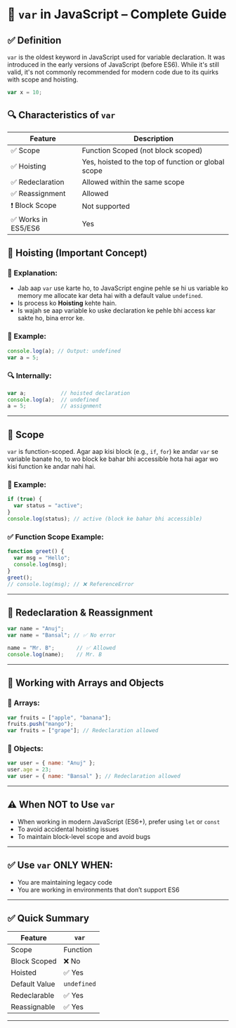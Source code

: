 # 📘 `var` in JavaScript – Complete Guide

## ✅ Definition
`var` is the oldest keyword in JavaScript used for variable declaration. It was introduced in the early versions of JavaScript (before ES6). While it's still valid, it's not commonly recommended for modern code due to its quirks with scope and hoisting.

```js
var x = 10;
```

## 🔍 Characteristics of `var`

| Feature              | Description |
|----------------------|-------------|
| ✅ Scope             | Function Scoped (not block scoped) |
| ✅ Hoisting          | Yes, hoisted to the top of function or global scope |
| ✅ Redeclaration     | Allowed within the same scope |
| ✅ Reassignment      | Allowed |
| ❗ Block Scope       | Not supported |
| ✅ Works in ES5/ES6  | Yes |


## 🧠 Hoisting (Important Concept)

### 🔸 Explanation:
- Jab aap `var` use karte ho, to JavaScript engine pehle se hi us variable ko memory me allocate kar deta hai with a default value `undefined`.
- Is process ko **Hoisting** kehte hain.
- Is wajah se aap variable ko uske declaration ke pehle bhi access kar sakte ho, bina error ke.

### 🔹 Example:
```js
console.log(a); // Output: undefined
var a = 5;
```
### 🔍 Internally:
```js
var a;           // hoisted declaration
console.log(a);  // undefined
a = 5;           // assignment
```

---

## 🧾 Scope

`var` is function-scoped. Agar aap kisi block (e.g., `if`, `for`) ke andar `var` se variable banate ho, to wo block ke bahar bhi accessible hota hai agar wo kisi function ke andar nahi hai.

### 📌 Example:
```js
if (true) {
  var status = "active";
}
console.log(status); // active (block ke bahar bhi accessible)
```

### ✅ Function Scope Example:
```js
function greet() {
  var msg = "Hello";
  console.log(msg);
}
greet();
// console.log(msg); // ❌ ReferenceError
```

---

## 🔁 Redeclaration & Reassignment

```js
var name = "Anuj";
var name = "Bansal"; // ✅ No error

name = "Mr. B";       // ✅ Allowed
console.log(name);    // Mr. B
```

---

## 🧺 Working with Arrays and Objects

### 🔹 Arrays:
```js
var fruits = ["apple", "banana"];
fruits.push("mango");
var fruits = ["grape"]; // Redeclaration allowed
```

### 🔹 Objects:
```js
var user = { name: "Anuj" };
user.age = 23;
var user = { name: "Bansal" }; // Redeclaration allowed
```

---

## ⚠️ When NOT to Use `var`
- When working in modern JavaScript (ES6+), prefer using `let` or `const`
- To avoid accidental hoisting issues
- To maintain block-level scope and avoid bugs

---

## ✅ Use `var` ONLY WHEN:
- You are maintaining legacy code
- You are working in environments that don’t support ES6

---

## ✅ Quick Summary

| Feature         | `var`         |
|-----------------|---------------|
| Scope           | Function      |
| Block Scoped    | ❌ No         |
| Hoisted         | ✅ Yes        |
| Default Value   | `undefined`   |
| Redeclarable    | ✅ Yes        |
| Reassignable    | ✅ Yes        |

---

